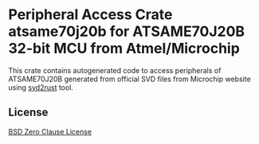 # Peripheral Access Crate atsame70j20b for ATSAME70J20B 32-bit MCU from Atmel/Microchip

This crate contains autogenerated code to access peripherals of ATSAME70J20B generated from official SVD files from Microchip website using [svd2rust](https://github.com/rust-embedded/svd2rust/) tool.

## License

[BSD Zero Clause License](https://choosealicense.com/licenses/0bsd/)
